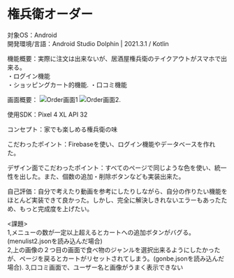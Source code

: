 # 権兵衛オーダー

対象OS：Android  
開発環境/言語：Android Studio Dolphin | 2021.3.1 /  Kotlin  

機能概要：実際に注文は出来ないが、居酒屋権兵衛のテイクアウトがスマホで出来る。  
・ログイン機能  
・ショッピングカート的機能. 
・口コミ機能

画面概要：
![Order画面1](https://user-images.githubusercontent.com/87113276/196512093-6f692d52-4a05-41be-bf5e-83aab90c69c1.jpg)
![Order画面2](https://user-images.githubusercontent.com/87113276/196512106-48b694fc-85c3-481b-acf6-ac4cc9bd70b6.jpg). 

    
使用SDK：Pixel 4 XL API 32  

コンセプト：家でも楽しめる権兵衛の味

こだわったポイント：Firebaseを使い、ログイン機能やデータベースを作れた。

デザイン面でこだわったポイント：すべてのページで同じような色を使い、統一性を出した。また、個数の追加・削除ボタンなども実装出来た。

自己評価：自分で考えたり動画を参考にしたりしながら、自分の作りたい機能をほとんど実装できて良かった。しかし、完全に解決しきれないエラーもあったため、もっと完成度を上げたい。

<課題>  
1,メニューの数が一定以上超えるとカートへの追加ボタンがバグる。(menulist2.jsonを読み込んだ場合)  
2,上の画像の２つ目の画面で食べ物のジャンルを選択出来るようにしたかったが、ページを戻るとカートがリセットされてしまう。(gonbe.jsonを読み込んだ場合). 
3,口コミ画面で、ユーザー名と画像がうまく表示できない
